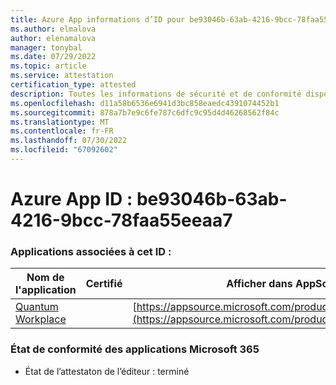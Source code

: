 ```yaml
---
title: Azure App informations d’ID pour be93046b-63ab-4216-9bcc-78faa55eeaa7
ms.author: elmalova
author: elenamalova
manager: tonybal
ms.date: 07/29/2022
ms.topic: article
ms.service: attestation
certification_type: attested
description: Toutes les informations de sécurité et de conformité disponibles pour be93046b-63ab-4216-9bcc-78faa55eeaa7.
ms.openlocfilehash: d11a58b6536e6941d3bc858eaedc4391074452b1
ms.sourcegitcommit: 878a7b7e9c6fe787c6dfc9c95d4d46268562f84c
ms.translationtype: MT
ms.contentlocale: fr-FR
ms.lasthandoff: 07/30/2022
ms.locfileid: "67092602"
---
```

# <a name="azure-app-id-be93046b-63ab-4216-9bcc-78faa55eeaa7"></a>Azure App ID : be93046b-63ab-4216-9bcc-78faa55eeaa7


### <a name="apps-associated-with-this-id"></a>Applications associées à cet ID :
| **Nom de l'application** | **Certifié** | **Afficher dans AppSource** |
|--------------|---------------|-----------------------|
| [Quantum Workplace](../forward/WA104381747.md) |  | [https://appsource.microsoft.com/product/office/WA104381747](https://appsource.microsoft.com/product/office/WA104381747) |

### <a name="microsoft-365-app-compliance-status"></a>État de conformité des applications Microsoft 365
- État de l’attestaton de l’éditeur : terminé

